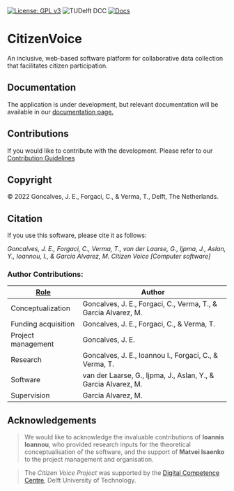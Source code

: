 [![License: GPL v3](https://img.shields.io/badge/License-GPLv3-blue.svg)](https://www.gnu.org/licenses/gpl-3.0)
![TUDelft DCC](https://img.shields.io/badge/tu_delft-DCC-black?style=flat&label=TU%20Delft&labelColor=%23000000%20&color=%2300A6D6&link=https%3A%2F%2Fdcc.tudelft.nl%2F)
[![Docs](https://github.com/CUSP-Urban-Science-and-Policy/Citizen-Voice/actions/workflows/docs.yml/badge.svg)](https://github.com/CUSP-Urban-Science-and-Policy/Citizen-Voice/actions/workflows/docs.yml)

# CitizenVoice
An inclusive, web-based software platform for collaborative data collection that facilitates citizen participation.

## Documentation

The application is under development, but relevant documentation will be available in our [documentation page.](https://cusp-urban-science-and-policy.github.io/Citizen-Voice/index.html)

## Contributions

If you would like to contribute with the development. Please refer to our [Contribution Guidelines](CONTRIBUTING.md)

## Copyright

&copy; 2022 Goncalves, J. E., Forgaci, C., & Verma, T., Delft, The Netherlands. 

## Citation
If you use this software, please cite it as follows:

*Goncalves, J. E., Forgaci, C., Verma, T., van der Laarse, G., Ijpma, J., Aslan, Y., Ioannou, I., & Garcia Alvarez, M. Citizen Voice [Computer software]*

### Author Contributions:

| [Role](https://credit.niso.org/contributor-roles-defined/) | Author |
|------|--------|
| Conceptualization | Goncalves, J. E., Forgaci, C., Verma, T., & Garcia Alvarez, M. |
| Funding acquisition | Goncalves, J. E., Forgaci, C., & Verma, T.|
| Project management | Goncalves, J. E. |
| Research | Goncalves, J. E., Ioannou I., Forgaci, C., & Verma, T. |
| Software | van der Laarse, G., Ijpma, J., Aslan, Y., & Garcia Alvarez, M. |
| Supervision | Garcia Alvarez, M. |


## Acknowledgements

> We would like to acknowledge the invaluable contributions of **Ioannis Ioannou**, who provided research inputs for the theoretical conceptualisation of the software, and the support of **Matvei Isaenko** to the project management and organisation.

> The *Citizen Voice Project* was supported by the [Digital Competence Centre](https://dcc.tudelft.nl/), Delft University of Technology. 
